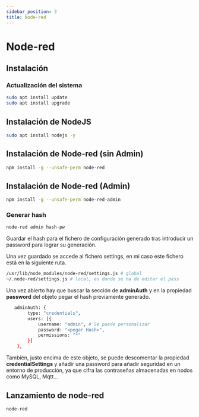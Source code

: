```yaml
---
sidebar_position: 3
title: Node-red
---
```


# Node-red

## Instalación
### Actualización del sistema
```bash
sudo apt install update
sudo apt install upgrade
```
## Instalación de NodeJS
```bash
sudo apt install nodejs -y
```

## Instalación de Node-red (sin Admin)
```bash
npm install -g --unsafe-perm node-red 
```

## Instalación de Node-red (Admin)
```bash
npm install -g --unsafe-perm node-red-admin
```

### Generar hash
```bash
node-red admin hash-pw 
```
Guardar el hash para el fichero de configuración generado tras introducir un password para lograr su generación.

Una vez guardado se accede al fichero settings, en mi caso este fichero está en la siguiente ruta.

```bash
/usr/lib/node_modules/node-red/settings.js # global
~/.node-red/settings.js # local, es donde se ha de editar el pass
```

Una vez abierto hay que buscar la sección de **adminAuth** y en la propiedad **password** del objeto pegar el hash previamente generado.

```bash
   adminAuth: {
        type: "credentials",
        users: [{
            username: "admin", # Se puede personalizar
            password: "<pegar Hash>",
            permissions: "*"
        }]
    },
```

También, justo encima de este objeto, se puede descomentar la propiedad **credentialSettings** y añadir una password para añadir seguridad en un entorno de producción, ya que cifra las contraseñas almacenadas en nodos como MySQL, Mqtt...

## Lanzamiento de node-red
```bash
node-red
```
